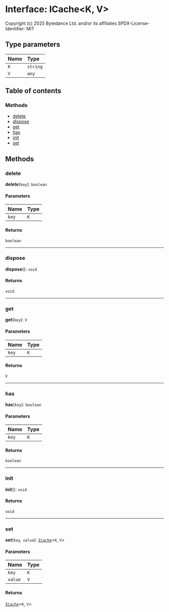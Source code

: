 # Interface: ICache\<K, V>

Copyright (c) 2025 Bytedance Ltd. and/or its affiliates
SPDX-License-Identifier: MIT

## Type parameters

| Name | Type |
| :------ | :------ |
| `K` | `string` |
| `V` | `any` |

## Table of contents

### Methods

* [delete](/en/auto-docs/interface/interfaces/ICache.md#delete)
* [dispose](/en/auto-docs/interface/interfaces/ICache.md#dispose)
* [get](/en/auto-docs/interface/interfaces/ICache.md#get)
* [has](/en/auto-docs/interface/interfaces/ICache.md#has)
* [init](/en/auto-docs/interface/interfaces/ICache.md#init)
* [set](/en/auto-docs/interface/interfaces/ICache.md#set)

## Methods

### delete

**delete**(`key`): `boolean`

#### Parameters

| Name | Type |
| :------ | :------ |
| `key` | `K` |

#### Returns

`boolean`

***

### dispose

**dispose**(): `void`

#### Returns

`void`

***

### get

**get**(`key`): `V`

#### Parameters

| Name | Type |
| :------ | :------ |
| `key` | `K` |

#### Returns

`V`

***

### has

**has**(`key`): `boolean`

#### Parameters

| Name | Type |
| :------ | :------ |
| `key` | `K` |

#### Returns

`boolean`

***

### init

**init**(): `void`

#### Returns

`void`

***

### set

**set**(`key`, `value`): [`ICache`](/en/auto-docs/interface/interfaces/ICache.md)<`K`, `V`>

#### Parameters

| Name | Type |
| :------ | :------ |
| `key` | `K` |
| `value` | `V` |

#### Returns

[`ICache`](/en/auto-docs/interface/interfaces/ICache.md)<`K`, `V`>
